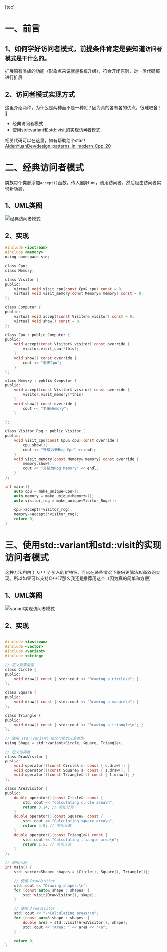 [toc]

# 一、前言
## 1、如何学好访问者模式，前提条件肯定是要知道`访问者模式是干什么的`。
扩展原有类族的功能（形象点来说就是系统升级），符合开闭原则，对一类代码都进行扩展

## 2、访问者模式实现方式
这里介绍两种，为什么是两种而不是一种呢？因为真的各有各的优点，很难取舍！🫠

- 经典访问者模式
- 使用std::variant和std::visit的实现访问者模式

相关代码可以在这里，如有帮助给个star！[AidenYuanDev/design_patterns_in_modern_Cpp_20](https://github.com/AidenYuanDev/design_patterns_in_modern_Cpp_20)

# 二、经典访问者模式
类族每个类都添加`accept()`函数，传入自身this，调用访问者，然后经由访问者实现新功能。

## 1、UML类图
![经典访问者模式](.\图片(image)\经典访问者模式.png)

## 2、实现
~~~c
#include <iostream>
#include <memory>
using namespace std;

class Cpu;
class Memory;

class Visitor {
public:
    virtual void visit_cpu(const Cpu& cpu) const = 0;
    virtual void visit_memory(const Memory& memory) const = 0;
};

class Computer {
public:
    virtual void accept(const Visitor& visitor) const = 0;
    virtual void show() const = 0;
};

class Cpu : public Computer {
public:
    void accept(const Visitor& visitor) const override {
        visitor.visit_cpu(*this);
    }
    void show() const override {
        cout << "老旧Cpu";
    }
};

class Memory : public Computer {
public:
    void accept(const Visitor& visitor) const override {
        visitor.visit_memory(*this);
    }
    void show() const override {
        cout << "老旧Memory";
    }

};

class Visitor_Rog : public Visitor {
public:
    void visit_cpu(const Cpu& cpu) const override {
        cpu.show();   
        cout << "升级为新Rog Cpu" << endl;
    }
    void visit_memory(const Memory& memory) const override {
        memory.show();
        cout << "升级为Rog Memory" << endl;
    }
};

int main(){
    auto cpu = make_unique<Cpu>();
    auto memory = make_unique<Memory>();
    auto visitor_rog = make_unique<Visitor_Rog>();

    cpu->accept(*visitor_rog);
    memory->accept(*visitor_rog);
    return 0;
}
~~~
# 三、使用std::variant和std::visit的实现访问者模式
这种方法利用了 C++17 引入的新特性，可以在某些情况下提供更简洁和高效的实现。所以如果可以支持C++17那么我还是推荐用这个（因为真的简单和方便）

## 1、UML类图
![variant实现访问者模式](.\图片(image)\variant实现访问者模式.png)

## 2、实现

~~~c

#include <iostream>
#include <vector>
#include <variant>
#include <string>

// 定义元素类型
class Circle {
public:
    void draw() const { std::cout << "Drawing a circle\n"; }
};

class Square {
public:
    void draw() const { std::cout << "Drawing a square\n"; }
};

class Triangle {
public:
    void draw() const { std::cout << "Drawing a triangle\n"; }
};

// 使用 std::variant 定义可能的元素类型
using Shape = std::variant<Circle, Square, Triangle>;

// 定义访问者
class DrawVisitor {
public:
    void operator()(const Circle& c) const { c.draw(); }
    void operator()(const Square& s) const { s.draw(); }
    void operator()(const Triangle& t) const { t.draw(); }
};

class AreaVisitor {
public:
    double operator()(const Circle&) const { 
        std::cout << "Calculating circle area\n";
        return 3.14; // 简化计算
    }
    double operator()(const Square&) const { 
        std::cout << "Calculating square area\n";
        return 4.0; // 简化计算
    }
    double operator()(const Triangle&) const { 
        std::cout << "Calculating triangle area\n";
        return 1.5; // 简化计算
    }
};

// 使用示例
int main() {
    std::vector<Shape> shapes = {Circle(), Square(), Triangle()};

    // 使用 DrawVisitor
    std::cout << "Drawing shapes:\n";
    for (const auto& shape : shapes) {
        std::visit(DrawVisitor(), shape);
    }

    // 使用 AreaVisitor
    std::cout << "\nCalculating areas:\n";
    for (const auto& shape : shapes) {
        double area = std::visit(AreaVisitor(), shape);
        std::cout << "Area: " << area << "\n";
    }

    return 0;
}
~~~